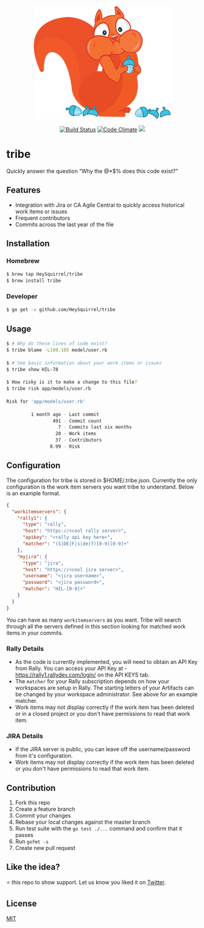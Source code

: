 <p align="center"><img src="docs/img/squirrel.png" width="360"></p>
<p align="center">
  <a href="https://circleci.com/gh/HeySquirrel/tribe"><img src="https://circleci.com/gh/HeySquirrel/tribe.svg?style=svg" alt="Build Status"></img></a>
  <a href="https://codeclimate.com/github/HeySquirrel/tribe"><img src="https://codeclimate.com/github/HeySquirrel/tribe/badges/gpa.svg" alt="Code Climate"></img></a>
  <a href="https://codeclimate.com/github/HeySquirrel/tribe/coverage"><img src="https://codeclimate.com/github/HeySquirrel/tribe/badges/coverage.svg" /></a>
</p>

# tribe
Quickly answer the question “Why the @*$% does this code exist?”

## Features
- Integration with Jira or CA Agile Central to quickly access historical work items or issues
- Frequent contributors
- Commits across the last year of the file

## Installation

### Homebrew
```sh
$ brew tap HeySquirrel/tribe
$ brew install tribe
```

### Developer

```sh
$ go get -u github.com/HeySquirrel/tribe
```


## Usage

```sh
$ # Why do these lines of code exist?
$ tribe blame -L100,105 model/user.rb

$ # See basic information about your work items or issues
$ tribe show HIL-78

$ How risky is it to make a change to this file?
$ tribe risk app/models/user.rb

Risk for 'app/models/user.rb'

         1 month ago - Last commit
                 491 - Commit count
                   7 - Commits last six months
                  20 - Work items
                  37 - Contributors
                0.99 - Risk
```

## Configuration
The configuration for tribe is stored in $HOME/.tribe.json. Currently the only configuration is the work item servers you want tribe to understand. Below is an example format.

```json
{
  "workitemservers": {
    "rally1": {
      "type": "rally",
      "host": "https://<cool rally server>",
      "apikey": "<rally api key here>",
      "matcher": "(S|DE|F|s|de|f)[0-9][0-9]+"
    },
    "myjira": {
      "type": "jira",
      "host": "https://<cool jira server>",
      "username": "<jira username>",
      "password": "<jira password>",
      "matcher": "HIL-[0-9]+"
    }
  }
}
```

You can have as many `workitemservers` as you want. Tribe will search through all the servers defined in this section looking for matched work items in your commits.

### Rally Details
* As the code is currently implemented, you will need to obtain an API Key from Rally. You can access your API Key at - https://rally1.rallydev.com/login/ on the API KEYS tab.
* The `matcher` for your Rally subscription depends on how your workspaces are setup in Rally. The starting letters of your Artifacts can be changed by your workspace administrator. See above for an example matcher.
* Work items may not display correctly if the work item has been deleted or in a closed project or you don't have permissions to read that work item.

### JIRA Details
* If the JIRA server is public, you can leave off the username/password from it's configuration.
* Work items may not display correctly if the work item has been deleted or you don't have permissions to read that work item.


## Contribution

1. Fork this repo
2. Create a feature branch
3. Commit your changes
4. Rebase your local changes against the master branch
5. Run test suite with the `go test ./...` command and confirm that it passes
6. Run `gofmt -s`
7. Create new pull request

## Like the idea?

:star: this repo to show support. Let us know you liked it on [Twitter](https://twitter.com/heysquirrelco).

## License
[MIT](https://github.com/HeySquirrel/tribe/blob/master/LICENSE)
